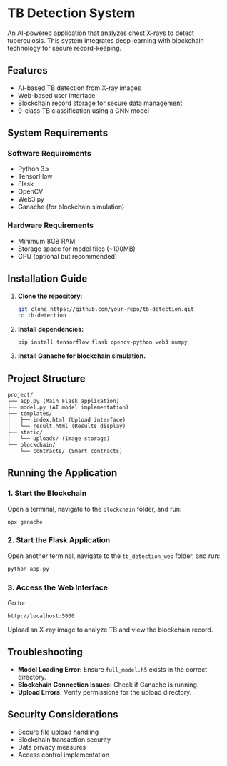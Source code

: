 # TB Detection System

An AI-powered application that analyzes chest X-rays to detect tuberculosis. This system integrates deep learning with blockchain technology for secure record-keeping.

## Features
- AI-based TB detection from X-ray images
- Web-based user interface
- Blockchain record storage for secure data management
- 9-class TB classification using a CNN model

## System Requirements
### Software Requirements
- Python 3.x
- TensorFlow
- Flask
- OpenCV
- Web3.py
- Ganache (for blockchain simulation)

### Hardware Requirements
- Minimum 8GB RAM
- Storage space for model files (~100MB)
- GPU (optional but recommended)

## Installation Guide
1. **Clone the repository:**
   ```sh
   git clone https://github.com/your-repo/tb-detection.git
   cd tb-detection
   ```
2. **Install dependencies:**
   ```sh
   pip install tensorflow flask opencv-python web3 numpy
   ```
3. **Install Ganache for blockchain simulation.**

## Project Structure
```
project/
├── app.py (Main Flask application)
├── model.py (AI model implementation)
├── templates/
│   ├── index.html (Upload interface)
│   └── result.html (Results display)
├── static/
│   └── uploads/ (Image storage)
└── blockchain/
    └── contracts/ (Smart contracts)
```

## Running the Application
### 1. Start the Blockchain
Open a terminal, navigate to the `blockchain` folder, and run:
```sh
npx ganache
```

### 2. Start the Flask Application
Open another terminal, navigate to the `tb_detection_web` folder, and run:
```sh
python app.py
```

### 3. Access the Web Interface
Go to:  
```sh
http://localhost:5000
```
Upload an X-ray image to analyze TB and view the blockchain record.

## Troubleshooting
- **Model Loading Error:** Ensure `full_model.h5` exists in the correct directory.
- **Blockchain Connection Issues:** Check if Ganache is running.
- **Upload Errors:** Verify permissions for the upload directory.

## Security Considerations
- Secure file upload handling
- Blockchain transaction security
- Data privacy measures
- Access control implementation
